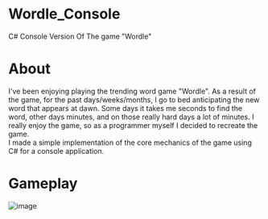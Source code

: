 # Wordle_Console
C# Console Version Of  The game "Wordle"

# About 
I've been enjoying playing the trending word game "Wordle". As a result of the game, for the past days/weeks/months, I go to bed anticipating the new word that appears at dawn. Some days it takes me seconds to find the word, other days minutes, and on those really hard days a lot of minutes. I really enjoy the game, so as a programmer myself I decided to recreate the game.<br>
I made a simple implementation of the core mechanics of the game using C# for a console application.

# Gameplay
![image](https://user-images.githubusercontent.com/54193310/155095578-a5bf25a3-7736-49d9-ad3c-e52e38d1c68b.png)


